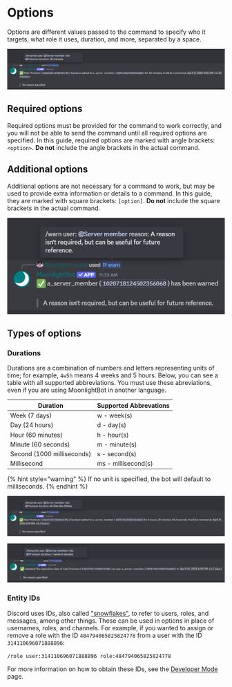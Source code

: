 # Options

Options are different values passed to the command to specify who it targets, what role it uses, duration, and more, separated by a space.

![Example of a command executed successfully with all required options.](</.gitbook/assets/RequiredOptions.png>)

## Required options

Required options must be provided for the command to work correctly, and you will not be able to send the command until all required options are specified. In this guide, required options are marked with angle brackets: `<option>`. **Do not** include the angle brackets in the actual command.

## Additional options

Additional options are not necessary for a command to work, but may be used to provide extra information or details to a command. In this guide, they are marked with square brackets: `[option]`. **Do not** include the square brackets in the actual command.

![The reason for a warning is optional.](</.gitbook/assets/OptionalOptions.png>)

## Types of options

### Durations

Durations are a combination of numbers and letters representing units of time; for example, `4w5h` means 4 weeks and 5 hours.
Below, you can see a table with all supported abbreviations. You must use these abreviations, even if you are using MoonlightBot in another language.

| Duration                   | Supported Abbrevations          |
| -------------------------- | ------------------------------- |
| Week (7 days)              | w - week(s)                     |
| Day (24 hours)             | d - day(s)                      |
| Hour (60 minutes)          | h - hour(s)                     |
| Minute (60 seconds)        | m - minute(s)                   |
| Second (1000 milliseconds) | s - second(s)                   |
| Millisecond                | ms - millisecond(s)             |

{% hint style="warning" %}
If no unit is specified, the bot will default to milliseconds.
{% endhint %}

![An example of duration options.](</.gitbook/assets/OptionTypes1.png>)

![Another example of duration options. As shown, you can extend the length of an active temporary role by specifying the same user and role, followed by the time to be added.](</.gitbook/assets/OptionTypes2.png>)

### Entity IDs

Discord uses IDs, also called ["snowflakes"](https://discord.com/developers/docs/reference#snowflakes), to refer to users, roles, and messages, among other things. These can be used in options in place of usernames, roles, and channels. For example, if you wanted to assign or remove a role with the ID `484794065825824778` from a user with the ID `314110696071888896`:

```
/role user:314110696071888896 role:484794065825824778
```

For more information on how to obtain these IDs, see the [Developer Mode](/advanced/developer-mode.md) page.
